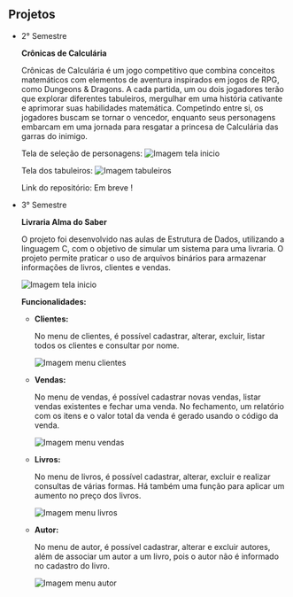 ## Projetos

 - 2° Semestre

    **Crônicas de Calculária**

    Crônicas de Calculária é um jogo competitivo que
    combina conceitos matemáticos com elementos de
    aventura inspirados em jogos de RPG, como
    Dungeons & Dragons. A cada partida, um ou dois
    jogadores terão que explorar diferentes tabuleiros,
    mergulhar em uma história cativante e aprimorar
    suas habilidades matemática. Competindo entre si,
    os jogadores buscam se tornar o vencedor,
    enquanto seus personagens embarcam em uma
    jornada para resgatar a princesa de Calculária das
    garras do inimigo.

    Tela de seleção de personagens:
    ![Imagem tela inicio](https://kevenshtk.github.io/cronicas-de-calcularia/img/inicio.png)
   
   Tela dos tabuleiros:
   ![Imagem tabuleiros](https://kevenshtk.github.io/cronicas-de-calcularia/img/tabuleiro.png)

    Link do repositório: Em breve !
    
  - 3° Semestre

    **Livraria Alma do Saber**

    O projeto foi desenvolvido nas aulas de Estrutura de Dados, utilizando a linguagem C, com o objetivo de simular um sistema para uma livraria. O projeto permite praticar o uso de arquivos binários para armazenar informações de livros, clientes e vendas.

    ![Imagem tela inicio](https://kevenshtk.github.io/Fatec/Terceiro-Semestre/EstruturaDados/arquivoBinario/telaInicio.png)

    **Funcionalidades:**
    - **Clientes:**

        No menu de clientes, é possível cadastrar, alterar, excluir, listar todos os clientes e consultar por nome.

        ![Imagem menu clientes](https://kevenshtk.github.io/Fatec/Terceiro-Semestre/EstruturaDados/arquivoBinario/menuCliente.png)

    - **Vendas:**

        No menu de vendas, é possível cadastrar novas vendas, listar vendas existentes e fechar uma venda. No fechamento, um relatório com os itens e o valor total da venda é gerado usando o código da venda.

        ![Imagem menu vendas](https://kevenshtk.github.io/Fatec/Terceiro-Semestre/EstruturaDados/arquivoBinario/menuVenda.png)

    - **Livros:**

        No menu de livros, é possível cadastrar, alterar, excluir e realizar consultas de várias formas. Há também uma função para aplicar um aumento no preço dos livros.

        ![Imagem menu livros](https://kevenshtk.github.io/Fatec/Terceiro-Semestre/EstruturaDados/arquivoBinario/menuLivro.png)

    - **Autor:**

        No menu de autor, é possível cadastrar, alterar e excluir autores, além de associar um autor a um livro, pois o autor não é informado no cadastro do livro.

        ![Imagem menu autor](https://kevenshtk.github.io/Fatec/Terceiro-Semestre/EstruturaDados/arquivoBinario/menuAutor.png)